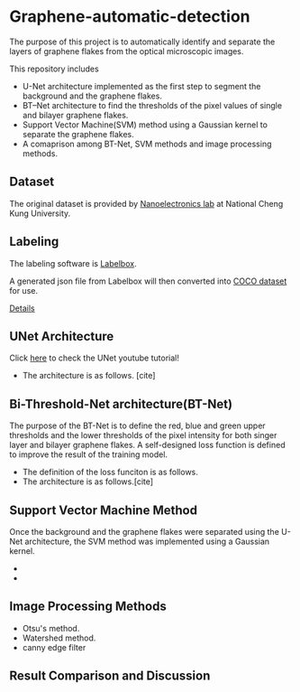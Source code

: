 # Graphene-automatic-detection

The purpose of this project is to automatically identify and separate the layers of graphene flakes from the optical microscopic images. 


This repository includes
- U-Net architecture implemented as the first step to segment the background and the graphene flakes.
- BT–Net architecture to find the thresholds of the pixel values of single and bilayer graphene flakes.
- Support Vector Machine(SVM) method using a Gaussian kernel to separate the graphene flakes.
- A comaprison among BT-Net, SVM methods and image processing methods.


## Dataset 
The original dataset is provided by [Nanoelectronics lab](http://nano.phys.ncku.edu.tw) at National Cheng Kung University.


## Labeling 
The labeling software is [Labelbox](https://labelbox.com). 


A generated json file from Labelbox will then converted into [COCO dataset]() for use.

[Details]()

## UNet Architecture
Click [here](https://www.youtube.com/watch?v=2nHsBEQst7g) to check the UNet youtube tutorial!

- The architecture is as follows. [cite]


## Bi-Threshold-Net architecture(BT-Net)
The purpose of the BT-Net is to define the red, blue and green upper thresholds and the lower thresholds of the pixel intensity for both singer layer and bilayer graphene flakes. A self-designed loss function is defined to improve the result of the training model. 

- The definition of the loss funciton is as follows. 
- The architecture is as follows.[cite]


## Support Vector Machine Method
Once the background and the graphene flakes were separated using the U-Net architecture, the SVM method was implemented using a Gaussian kernel.

- 
- 


## Image Processing Methods

- Otsu's method.
- Watershed method.
- canny edge filter

## Result Comparison and Discussion


